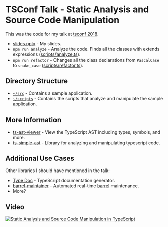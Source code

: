 # TSConf Talk - Static Analysis and Source Code Manipulation

This was the code for my talk at [tsconf 2018](https://tsconf.io/).

* [slides.pptx](slides.pptx) - My slides.
* `npm run analyze` - Analyze the code. Finds all the classes with extends expressions ([scripts/analyze.ts](scripts/analyze.ts)).
* `npm run refactor` - Changes all the class declarations from `PascalCase` to `snake_case` ([scripts/refactor.ts](scripts/refactor.ts)).

## Directory Structure

* [`~/src`](src) - Contains a sample application.
* [`~/scripts`](scripts) - Contains the scripts that analyze and manipulate the sample application.

## More Information

* [ts-ast-viewer](http://ts-ast-viewer.com/) - View the TypeScript AST including types, symbols, and more.
* [ts-simple-ast](https://github.com/dsherret/ts-simple-ast) - Library for analyzing and manipulating typescript code.

## Additional Use Cases

Other libraries I should have mentioned in the talk:

* [Type Doc](http://typedoc.org/) - TypeScript documentation generator.
* [barrel-maintainer](https://github.com/dsherret/barrel-maintainer) - Automated real-time [barrel](https://angular.io/guide/glossary#barrel) maintenance.
* More?

## Video

[![Static Analysis and Source Code Manipulation in TypeScript](https://img.youtube.com/vi/CTpKZgy0dpo/0.jpg)](https://www.youtube.com/watch?v=CTpKZgy0dpo)
